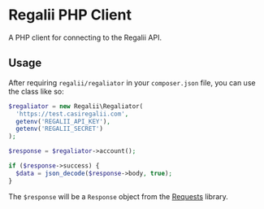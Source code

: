 # Regalii PHP Client

A PHP client for connecting to the Regalii API.

## Usage

After requiring `regalii/regaliator` in your `composer.json` file, you can use the class like so:

```php
$regaliator = new Regalii\Regaliator(
  'https://test.casiregalii.com',
  getenv('REGALII_API_KEY'),
  getenv('REGALII_SECRET')
);

$response = $regaliator->account();

if ($response->success) {
  $data = json_decode($response->body, true);
}
```

The `$response` will be a `Response` object from the [Requests](http://requests.ryanmccue.info/) library.
